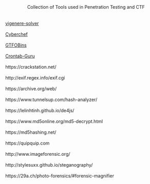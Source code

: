 <html lang="en-US">
<head><center>Collection of Tools used in Penetration Testing and CTF</center></head>
<body>
</br>
</br>
<a href="https://www.guballa.de/vigenere-solver" title="Vigenere-Solver">vigenere-solver</a>
</br>
</br>
<a href="https://gchq.github.io/" title="CyberChef">Cyberchef</a>
</br>
</br>
<a href="https://gtfobins.github.io/" title="GTFOBins">GTFOBins</a>
</br>
</br>
<a href="https://crontab.guru/every-2-minutes" title="Crontab-Guru">Crontab-Guru</a>
</br>
</br>
https://crackstation.net/
</br>
</br>
http://exif.regex.info/exif.cgi
</br>
</br>
https://archive.org/web/
</br>
</br>
https://www.tunnelsup.com/hash-analyzer/
</br>
</br>
https://lelinhtinh.github.io/de4js/
</br>
</br>
https://www.md5online.org/md5-decrypt.html
</br>
</br>
https://md5hashing.net/
</br>
</br>
https://quipquip.com
</br>
</br>
http://www.imageforensic.org/
</br>
</br>
http://stylesuxx.github.io/steganography/
</br>
</br>
https://29a.ch/photo-forensics/#forensic-magnifier
</br>
</br>

</br>
</br>

</br>
</br>

</br>
</br>

</br>
</br>
</body>
</html>

